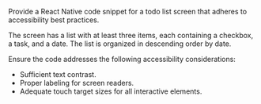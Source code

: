 Provide a React Native code snippet for a todo list screen that adheres to accessibility best practices.

The screen has a list with at least three items, each containing a checkbox, a task, and a date. The list is organized in descending order by date.

Ensure the code addresses the following accessibility considerations:

- Sufficient text contrast.
- Proper labeling for screen readers.
- Adequate touch target sizes for all interactive elements.
